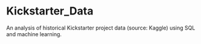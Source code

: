 # Kickstarter_Data
An analysis of historical Kickstarter project data (source: Kaggle) using SQL and machine learning.
